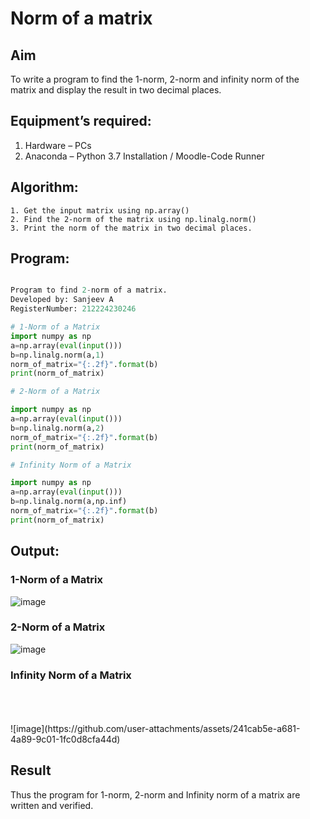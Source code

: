 # Norm of a matrix
## Aim
To write a program to find the 1-norm, 2-norm and infinity norm of the matrix and display the result in two decimal places.
## Equipment’s required:
1.	Hardware – PCs
2.	Anaconda – Python 3.7 Installation / Moodle-Code Runner
## Algorithm:
	1. Get the input matrix using np.array()   
    2. Find the 2-norm of the matrix using np.linalg.norm()
	3. Print the norm of the matrix in two decimal places.
## Program:
```Python

Program to find 2-norm of a matrix.
Developed by: Sanjeev A
RegisterNumber: 212224230246

# 1-Norm of a Matrix
import numpy as np
a=np.array(eval(input()))
b=np.linalg.norm(a,1)
norm_of_matrix="{:.2f}".format(b)
print(norm_of_matrix)

# 2-Norm of a Matrix

import numpy as np
a=np.array(eval(input()))
b=np.linalg.norm(a,2)
norm_of_matrix="{:.2f}".format(b)
print(norm_of_matrix)

# Infinity Norm of a Matrix

import numpy as np
a=np.array(eval(input()))
b=np.linalg.norm(a,np.inf)
norm_of_matrix="{:.2f}".format(b)
print(norm_of_matrix)

```
## Output:
### 1-Norm of a Matrix
![image](https://github.com/user-attachments/assets/0c3d46bf-2abe-4fc5-8634-b5ed40a31670)


### 2-Norm of a Matrix
![image](https://github.com/user-attachments/assets/e2ef1421-7fe5-43f0-bd28-079ef8122ca1)


### Infinity Norm of a Matrix
<br>
<br>
<br>
![image](https://github.com/user-attachments/assets/241cab5e-a681-4a89-9c01-1fc0d8cfa44d)

## Result
Thus the program for 1-norm, 2-norm and Infinity norm of a matrix are written and verified.
